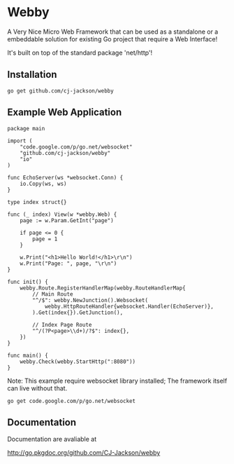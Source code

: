 # Webby

A Very Nice Micro Web Framework that can be used as a standalone or a embeddable solution
for existing Go project that require a Web Interface!

It's built on top of the standard package 'net/http'!

## Installation ##

	go get github.com/cj-jackson/webby
	
## Example Web Application ##

	package main

	import (
		"code.google.com/p/go.net/websocket"
		"github.com/cj-jackson/webby"
		"io"
	)

	func EchoServer(ws *websocket.Conn) {
		io.Copy(ws, ws)
	}

	type index struct{}

	func (_ index) View(w *webby.Web) {
		page := w.Param.GetInt("page")

		if page <= 0 {
			page = 1
		}

		w.Print("<h1>Hello World!</h1>\r\n")
		w.Print("Page: ", page, "\r\n")
	}

	func init() {
		webby.Route.RegisterHandlerMap(webby.RouteHandlerMap{
			// Main Route
			"^/$": webby.NewJunction().Websocket(
				webby.HttpRouteHandler{websocket.Handler(EchoServer)},
			).Get(index{}).GetJunction(),

			// Index Page Route
			"^/(?P<page>\\d+)/?$": index{},
		})
	}

	func main() {
		webby.Check(webby.StartHttp(":8080"))
	}


Note: This example require websocket library installed; The framework itself can live without that.

	go get code.google.com/p/go.net/websocket

## Documentation ##

Documentation are avaliable at

http://go.pkgdoc.org/github.com/CJ-Jackson/webby